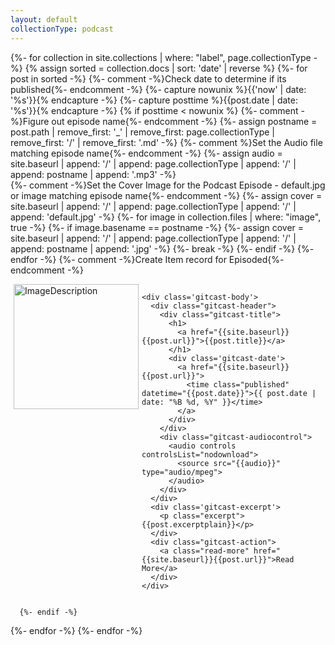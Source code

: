 ```yaml
---
layout: default
collectionType: podcast
---
```

<style>
.gitcast-artical {
  margin-top:5;
  margin-bottom:10;
  margin-left:5;
  margin-right:5;
}
	
.gitcast-content {
  display: flex;
}

.gitcast-cover{
  margin-right:5;	
}

.gitcast-body {
  display: flex;
  flex-direction: column;
  flex: 1;
}

.gitcast-header {
  display: flex;
}

.gitcast-title {
  flex: 1;
}

.gitcast-title h1 {
  margin-top:5;
  margin-bottom:0;
}

.gitcast-audiocontrol {
  align-self: center;
}

.gitcast-excerpt {
  flex: 1;
}

.gitcast-excerpt p {
  margin-top:5;
  margin-bottom:5;
  white-space:pre-wrap;
}

.gitcast-action {
  text-align: right;
}
</style>

{%- for collection in site.collections | where: "label", page.collectionType -%}
  {% assign sorted = collection.docs | sort: 'date' | reverse %}
  {%- for post in sorted -%}
    {%- comment -%}Check date to determine if its published{%- endcomment -%}
      {%- capture nowunix %}{{'now' | date: '%s'}}{% endcapture -%}
      {%- capture posttime %}{{post.date | date: '%s'}}{% endcapture -%}
      {% if posttime < nowunix %} 
        {%- comment -%}Figure out episode name{%- endcomment -%}
          {%- assign postname = post.path | remove_first: '_' | remove_first: page.collectionType | remove_first: '/' | remove_first: '.md' -%}
        {%- comment %}Set the Audio file matching episode name{%- endcomment -%}
          {%- assign audio =  site.baseurl | append: '/' | append: page.collectionType  | append: '/' | append: postname | append: '.mp3' -%}	
        {%- comment -%}Set the Cover Image for the Podcast Episode - default.jpg or image matching episode name{%- endcomment -%}
          {%- assign cover =  site.baseurl | append: '/' | append: page.collectionType  | append: '/' | append: 'default.jpg' -%}
          {%- for image in collection.files | where: "image", true -%}
            {%- if image.basename == postname -%}
              {%- assign cover =  site.baseurl | append: '/' | append: page.collectionType | append: '/' | append: postname | append: '.jpg' -%}
              {%- break -%}
            {%- endif -%}
          {%- endfor -%}
        {%- comment -%}Create Item record for Episoded{%- endcomment -%}
                               
<article class='gitcast-artical' id='{{post.title}}'>
  <div class='gitcast-content'>
    <div class='gitcast-cover'>
      <img src="{{cover}}" alt="ImageDescription" width="200" height="200" />
    </div>
	  
    <div class='gitcast-body'>
      <div class="gitcast-header">
        <div class="gitcast-title">
          <h1>
            <a href="{{site.baseurl}}{{post.url}}">{{post.title}}</a>
          </h1>
          <div class='gitcast-date'>
            <a href="{{site.baseurl}}{{post.url}}">
              <time class="published" datetime="{{post.date}}">{{ post.date | date: "%B %d, %Y" }}</time>
            </a>
          </div>
        </div>
        <div class="gitcast-audiocontrol">
          <audio controls controlsList="nodownload">
            <source src="{{audio}}" type="audio/mpeg">
          </audio>
        </div>
      </div>		
      <div class='gitcast-excerpt'>
        <p class="excerpt">{{post.excerptplain}}</p>
      </div>
      <div class="gitcast-action">
        <a class="read-more" href="{{site.baseurl}}{{post.url}}">Read More</a>
      </div>
    </div>
  </div>
</article>
     
      {%- endif -%}
  {%- endfor -%}
{%- endfor -%}
